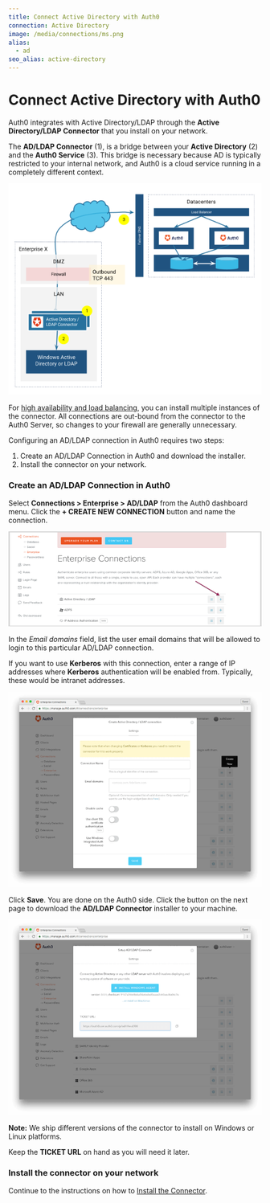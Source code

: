 ```yaml
---
title: Connect Active Directory with Auth0
connection: Active Directory
image: /media/connections/ms.png
alias:
  - ad
seo_alias: active-directory
---
```



# Connect Active Directory with Auth0

Auth0 integrates with Active Directory/LDAP through the **Active Directory/LDAP Connector** that you install on your network.

The **AD/LDAP Connector** (1), is a bridge between your **Active Directory** (2)  and the **Auth0 Service** (3). This bridge is necessary because AD is typically restricted to your internal network, and Auth0 is a cloud service running in a completely different context.

![](/media/articles/connections/enterprise/active-directory/ldap-connect.png)

For [high availability and load balancing](/connector/high-availability), you can install multiple instances of the connector. All connections are out-bound from the connector to the Auth0 Server, so changes to your firewall are generally unnecessary.

Configuring an AD/LDAP connection in Auth0 requires two steps:

1. Create an AD/LDAP Connection in Auth0 and download the installer.
2. Install the connector on your network.

### Create an AD/LDAP Connection in Auth0

Select **Connections > Enterprise > AD/LDAP** from the Auth0 dashboard menu. Click the **+ CREATE NEW CONNECTION** button and name the connection.

![](/media/articles/connections/enterprise/active-directory/ldap-create.png)

In the *Email domains* field, list the user email domains that will be allowed to login to this particular AD/LDAP connection.

If you want to use **Kerberos** with this connection, enter a range of IP addresses where **Kerberos** authentication will be enabled from. Typically, these would be intranet addresses.

![](/media/articles/connections/enterprise/active-directory/ldap-create-2.png)

Click **Save**. You are done on the Auth0 side. Click the button on the next page to download the **AD/LDAP Connector** installer to your machine.

![](/media/articles/connections/enterprise/active-directory/ldap-create-3.png)

**Note:** We ship different versions of the connector to install on Windows or Linux platforms.

Keep the **TICKET URL** on hand as you will need it later.

### Install the connector on your network

Continue to the instructions on how to [Install the Connector](/connector).
